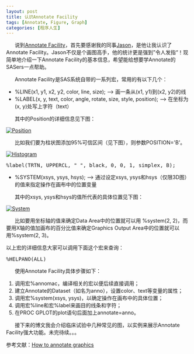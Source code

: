 ```yaml
---
layout: post
title: 认识Annotate Facility
tags: [Annotate, Figure, Graph]
categories: [程序人生]
---
```

<p>      说到<span style="text-decoration: underline;"><a href="http://support.sas.com/documentation/cdl/en/graphref/63022/HTML/default/viewer.htm#annodata-creating-grelem.htm" target="_blank">Annotate Facility</a></span>，首先要感谢我的同事<span style="text-decoration: underline;"><a href="https://cn.linkedin.com/pub/jason-cai/82/8b6/757" target="_blank">Jason</a></span>，是他让我认识了Annotate Facility。Jason不仅是个画图高手，他的统计更是强到”令人发指“！现简单地介绍一下Annotate Facility的基本信息，希望能给想要学Annotate的SASers一点帮助。</p>
<p>      Annotate Facility是SAS系统自带的一系列宏，常用的有以下几个：</p>
<ul style="list-style-type: disc;">
<li>%LINE(x1, y1, x2, y2, color, line, size); --&gt; 画一条从(x1, y1)到(x2, y2)的线</li>
<li>%LABEL(x, y, text, color, angle, rotate, size, style, position); --&gt; 在坐标为(x, y)处写上字符（text）</li>
</ul>

<p>      其中的Position的详细信息见下图：</p>
<p><a href="http://www.xianhuazeng.com/cn/wp-content/uploads/2015/06/Position.png"><img class="aligncenter size-full wp-image-182" src="http://www.xianhuazeng.com/cn/wp-content/uploads/2015/06/Position.png" alt="Position" /></a></p>
<p>      比如我们要为柱状图添加95%可信区间（见下图），则参数POSITION='B'。</p>
<p><a href="http://www.xianhuazeng.com/cn/wp-content/uploads/2015/05/Histogram.jpg"><img class="aligncenter size-full wp-image-268" src="http://www.xianhuazeng.com/cn/wp-content/uploads/2015/05/Histogram.jpg" alt="Histogram" /></a></p>
<pre lang="SAS">%label(TRTN, UPPERCL, "_", black, 0, 0, 1, simplex, B);
</pre>
<ul style="list-style-type: disc;">
<li>%SYSTEM(xsys, ysys, hsys); --&gt; 通过设定xsys, ysys和hsys（仅限3D图）的值来指定操作在画布中的位置变量 </li>
</ul>
<p>      其中的xsys, ysys和hsys的值所代表的具体位置见下图：</p>
<p><a href="http://www.xianhuazeng.com/cn/wp-content/uploads/2015/06/System.png"><img class="aligncenter size-full wp-image-181" src="http://www.xianhuazeng.com/cn/wp-content/uploads/2015/06/System.png" alt="System" /></a></p>
<p>      比如要用坐标轴的值来确定Data Area中的位置就可以用 %system(2, 2)，而要用X轴的值加画布的百分比值来确定Graphics Output Area中的位置就可以用%system(2, 3)。</p>
<p>以上宏的详细信息大家可以调用下面这个宏来查询：</p>
<pre lang="SAS">%HELPANO(ALL)
</pre>
<p>      使用Annotate Facility具体步骤如下：</p>
<ol>
<li>调用宏%annomac，编译相关的宏以便后续直接调用；</li>
<li>建立Annotate的Dataset（如名为anno），设置color、text等变量的属性；</li>
<li>调用宏%system(xsys, ysys)，以确定操作在画布中的具体位置；</li>
<li>调用宏%line和宏%label来画目的线条和字符；</li>
<li>在PROC GPLOT的plot语句后面加上annotate=anno。</li>
</ol>
<p>      接下来的博文我会介绍临床试验中几种常见的图，以实例来展示Annotate Facility强大功能。未完待续。。。</p>
<p>参考文献：<span style="text-decoration: underline;"><a href="http://www.lexjansen.com/phuse/2006/tu/tu05.pdf" target="_blank">How to annotate graphics</a></span></p>

